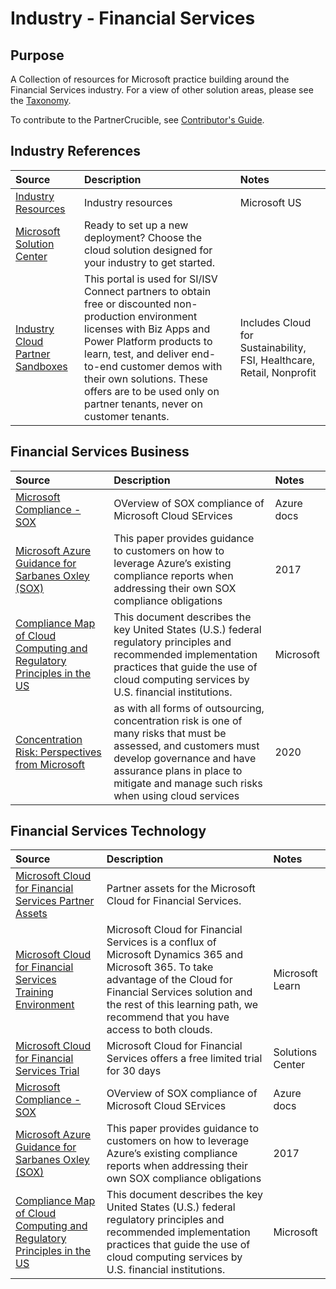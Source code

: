 
# Industry - Financial Services


## Purpose

A Collection of resources for Microsoft practice building around the Financial Services industry. For a view of other solution areas, please see the [Taxonomy](Taxonomy.md).

To contribute to the PartnerCrucible, see [Contributor's Guide](ContributorsGuide).


## Industry References

Source | Description | Notes
:----- | :-----  | :-----
[Industry Resources](https://microsoft.github.io/PartnerResources/industry/)| Industry resources| Microsoft US
[Microsoft Solution Center](https://solutions.microsoft.com/) | Ready to set up a new deployment? Choose the cloud solution designed for your industry to get started.
[Industry Cloud Partner Sandboxes](https://experience.dynamics.com/requestlicense/)|This portal is used for SI/ISV Connect partners to obtain free or discounted non-production environment licenses with Biz Apps and Power Platform products to learn, test, and deliver end-to-end customer demos with their own solutions. These offers are to be used only on partner tenants, never on customer tenants.| Includes Cloud for Sustainability, FSI, Healthcare, Retail, Nonprofit

## Financial Services Business

Source | Description | Notes
:----- | :-----  | :-----
[Microsoft Compliance - SOX](https://learn.microsoft.com/en-us/compliance/regulatory/offering-sox)| OVerview of SOX compliance of Microsoft Cloud SErvices | Azure docs
[Microsoft Azure Guidance for Sarbanes Oxley (SOX)](https://azure.microsoft.com/mediahandler/files/resourcefiles/microsoft-azure-guidance-for-sarbanes-oxley-sox/Azure%20SOX%20guidance.pdf.pdf) | This paper provides guidance to customers on how to leverage Azure’s existing compliance reports when addressing their own SOX compliance obligations | 2017
[Compliance Map of Cloud Computing and Regulatory Principles in the US](https://servicetrust.microsoft.com/DocumentPage/5b483567-00b0-4d86-96ae-ee887dadb61c) | This document describes the key United States (U.S.) federal regulatory principles and recommended implementation practices that guide the use of cloud computing services by U.S. financial institutions. | Microsoft
[Concentration Risk: Perspectives from Microsoft](https://azure.microsoft.com/en-us/resources/concentration-risk-perspectives-from-microsoft-/en-us/) |  as with all forms of outsourcing, concentration risk is one of many risks that must be assessed, and customers must develop governance and have assurance plans in place to mitigate and manage such risks when using cloud services | 2020



## Financial Services Technology

Source | Description | Notes
:----- | :-----  | :-----
[Microsoft Cloud for Financial Services Partner Assets](https://partner.microsoft.com/en-us/asset/collection/microsoft-cloud-for-financial-services-partner-assets#/) | Partner assets for the Microsoft Cloud for Financial Services.
[Microsoft Cloud for Financial Services Training Environment](https://docs.microsoft.com/en-us/learn/modules/training-environment-preparation/) | Microsoft Cloud for Financial Services is a conflux of Microsoft Dynamics 365 and Microsoft 365. To take advantage of the Cloud for Financial Services solution and the rest of this learning path, we recommend that you have access to both clouds. | Microsoft Learn
[Microsoft Cloud for Financial Services Trial](https://aka.ms/solutioncenter) | Microsoft Cloud for Financial Services offers a free limited trial for 30 days  | Solutions Center
[Microsoft Compliance - SOX](https://learn.microsoft.com/en-us/compliance/regulatory/offering-sox)| OVerview of SOX compliance of Microsoft Cloud SErvices | Azure docs
[Microsoft Azure Guidance for Sarbanes Oxley (SOX)](https://azure.microsoft.com/mediahandler/files/resourcefiles/microsoft-azure-guidance-for-sarbanes-oxley-sox/Azure%20SOX%20guidance.pdf.pdf) | This paper provides guidance to customers on how to leverage Azure’s existing compliance reports when addressing their own SOX compliance obligations | 2017
[Compliance Map of Cloud Computing and Regulatory Principles in the US](https://servicetrust.microsoft.com/DocumentPage/5b483567-00b0-4d86-96ae-ee887dadb61c) | This document describes the key United States (U.S.) federal regulatory principles and recommended implementation practices that guide the use of cloud computing services by U.S. financial institutions. | Microsoft

